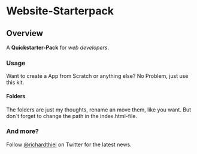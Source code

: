 # Website-Starterpack

## Overview

A **Quickstarter-Pack** for *web developers*.

### Usage

Want to create a App from Scratch or anything else? No Problem, just use this kit.

#### Folders

The folders are just my thoughts, rename an move them, like you want. But don´t forget to change the path in the index.html-file.

### And more?

Follow [@richardthiel](http://twitter.com/richardthiel) on Twitter for the latest news.
